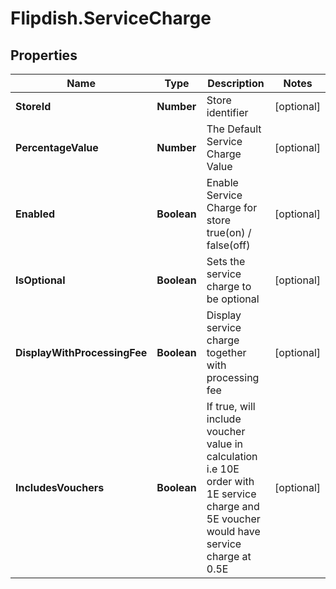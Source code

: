 # Flipdish.ServiceCharge

## Properties

Name | Type | Description | Notes
------------ | ------------- | ------------- | -------------
**StoreId** | **Number** | Store identifier | [optional] 
**PercentageValue** | **Number** | The Default Service Charge Value | [optional] 
**Enabled** | **Boolean** | Enable Service Charge for store true(on) / false(off) | [optional] 
**IsOptional** | **Boolean** | Sets the service charge to be optional | [optional] 
**DisplayWithProcessingFee** | **Boolean** | Display service charge together with processing fee | [optional] 
**IncludesVouchers** | **Boolean** | If true, will include voucher value in calculation   i.e 10E order with 1E service charge and 5E voucher would have service charge at 0.5E | [optional] 


